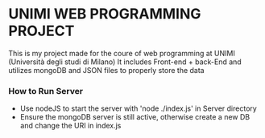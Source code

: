 # UNIMI WEB PROGRAMMING PROJECT

This is my project made for the coure of web programming at UNIMI (Università degli studi di Milano)
It includes Front-end + back-End and utilizes mongoDB and JSON files to properly store the data

<h3>How to Run Server</h3>

- Use nodeJS to start the server with 'node ./index.js' in Server directory
- Ensure the mongoDB server is still active, otherwise create a new DB and change the URI in index.js 
